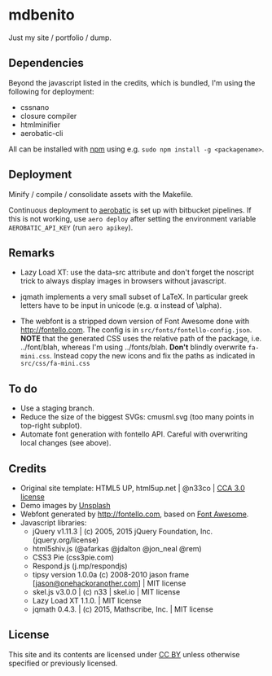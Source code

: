 # mdbenito

Just my site / portfolio / dump.

## Dependencies

Beyond the javascript listed in the credits, which is bundled,
I'm using the following for deployment:

* cssnano
* closure compiler
* htmlminifier
* aerobatic-cli

All can be installed with [npm](https://www.npmjs.com/) using e.g.
`sudo npm install -g <packagename>`.


## Deployment

Minify / compile / consolidate assets with the Makefile.

Continuous deployment to [aerobatic](https://aerobatic.io) is set up
with bitbucket pipelines. If this is not working, use `aero deploy`
after setting the environment variable `AEROBATIC_API_KEY` (run `aero
apikey`).


## Remarks

* Lazy Load XT: use the data-src attribute and don't forget the
  noscript trick to always display images in browsers without
  javascript.

* jqmath implements a very small subset of LaTeX. In particular
  greek letters have to be input in unicode (e.g. α instead of \alpha).

* The webfont is a stripped down version of Font Awesome done with
  http://fontello.com. The config is in `src/fonts/fontello-config.json`.
  **NOTE** that the generated CSS uses the relative path of the package,
  i.e. ../font/blah, whereas I'm using ../font*s*/blah.
  **Don't** blindly overwrite `fa-mini.css`. Instead copy the new icons
  and fix the paths as indicated in `src/css/fa-mini.css`

## To do

* Use a staging branch.
* Reduce the size of the biggest SVGs: cmusml.svg (too many points in
  top-right subplot).
* Automate font generation with fontello API. Careful with overwriting
  local changes (see above).

## Credits

* Original site template: HTML5 UP, html5up.net | @n33co |
  [CCA 3.0 license](html5up.net/license)
* Demo images by [Unsplash](unsplash.com)
* Webfont generated by http://fontello.com, based on
  [Font Awesome](fortawesome.github.com/Font-Awesome).
* Javascript libraries:
    * jQuery v1.11.3 | (c) 2005, 2015 jQuery Foundation, Inc.
      (jquery.org/license)
    * html5shiv.js (@afarkas @jdalton @jon\_neal @rem)
    * CSS3 Pie (css3pie.com)
    * Respond.js (j.mp/respondjs)
    * tipsy version 1.0.0a (c) 2008-2010 jason frame
      [jason@onehackoranother.com] | MIT license
    * skel.js v3.0.0 | (c) n33 | skel.io | MIT license
    * Lazy Load XT 1.1.0. | MIT license
    * jqmath 0.4.3. | (c) 2015, Mathscribe, Inc. | MIT license

## License

This site and its contents are licensed under 
[CC BY](https://creativecommons.org/licenses/by/4.0/) unless otherwise
specified or previously licensed.

